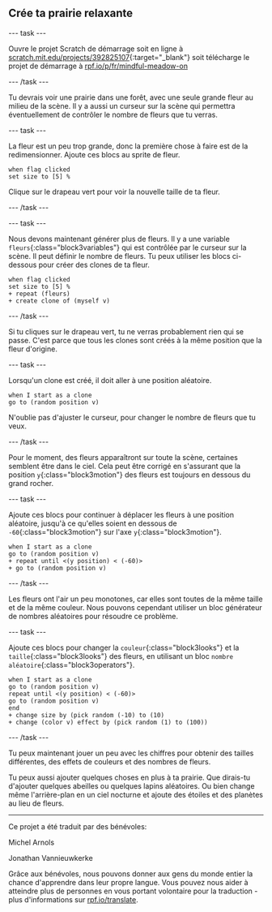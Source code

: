 ## Crée ta prairie relaxante

--- task ---

Ouvre le projet Scratch de démarrage soit en ligne à [scratch.mit.edu/projects/392825107](https://scratch.mit.edu/projects/392825107){:target="_blank"} soit télécharge le projet de démarrage à [rpf.io/p/fr/mindful-meadow-on](https://rpf.io/p/fr-FR/mindful-meadow-go)

--- /task ---

Tu devrais voir une prairie dans une forêt, avec une seule grande fleur au milieu de la scène. Il y a aussi un curseur sur la scène qui permettra éventuellement de contrôler le nombre de fleurs que tu verras.

--- task ---

La fleur est un peu trop grande, donc la première chose à faire est de la redimensionner. Ajoute ces blocs au sprite de fleur.

```blocks3
when flag clicked
set size to [5] %
```

Clique sur le drapeau vert pour voir la nouvelle taille de ta fleur.

--- /task ---

--- task ---

Nous devons maintenant générer plus de fleurs. Il y a une variable `fleurs`{:class="block3variables"} qui est contrôlée par le curseur sur la scène. Il peut définir le nombre de fleurs. Tu peux utiliser les blocs ci-dessous pour créer des clones de ta fleur.

```blocks3
when flag clicked
set size to [5] %
+ repeat (fleurs)
+ create clone of (myself v)
```

--- /task ---

Si tu cliques sur le drapeau vert, tu ne verras probablement rien qui se passe. C'est parce que tous les clones sont créés à la même position que la fleur d'origine.

--- task ---

Lorsqu'un clone est créé, il doit aller à une position aléatoire.

```blocks3
when I start as a clone
go to (random position v)
```

N'oublie pas d'ajuster le curseur, pour changer le nombre de fleurs que tu veux.

--- /task ---

Pour le moment, des fleurs apparaîtront sur toute la scène, certaines semblent être dans le ciel. Cela peut être corrigé en s'assurant que la position `y`{:class="block3motion"} des fleurs est toujours en dessous du grand rocher.

--- task ---

Ajoute ces blocs pour continuer à déplacer les fleurs à une position aléatoire, jusqu'à ce qu'elles soient en dessous de `-60`{:class="block3motion"} sur l'axe `y`{:class="block3motion"}.

```blocks3
when I start as a clone
go to (random position v)
+ repeat until <(y position) < (-60)>
+ go to (random position v)
```

--- /task ---

Les fleurs ont l'air un peu monotones, car elles sont toutes de la même taille et de la même couleur. Nous pouvons cependant utiliser un bloc générateur de nombres aléatoires pour résoudre ce problème.

--- task ---

Ajoute ces blocs pour changer la `couleur`{:class="block3looks"} et la `taille`{:class="block3looks"} des fleurs, en utilisant un bloc `nombre aléatoire`{:class="block3operators"}.

```blocks3
when I start as a clone
go to (random position v)
repeat until <(y position) < (-60)>
go to (random position v)
end
+ change size by (pick random (-10) to (10)
+ change (color v) effect by (pick random (1) to (100))
```

--- /task ---

Tu peux maintenant jouer un peu avec les chiffres pour obtenir des tailles différentes, des effets de couleurs et des nombres de fleurs.

Tu peux aussi ajouter quelques choses en plus à ta prairie. Que dirais-tu d'ajouter quelques abeilles ou quelques lapins aléatoires. Ou bien change même l'arrière-plan en un ciel nocturne et ajoute des étoiles et des planètes au lieu de fleurs.



***
Ce projet a été traduit par des bénévoles:

Michel Arnols

Jonathan Vannieuwkerke

Grâce aux bénévoles, nous pouvons donner aux gens du monde entier la chance d'apprendre dans leur propre langue. Vous pouvez nous aider à atteindre plus de personnes en vous portant volontaire pour la traduction - plus d'informations sur [rpf.io/translate](https://rpf.io/translate).

